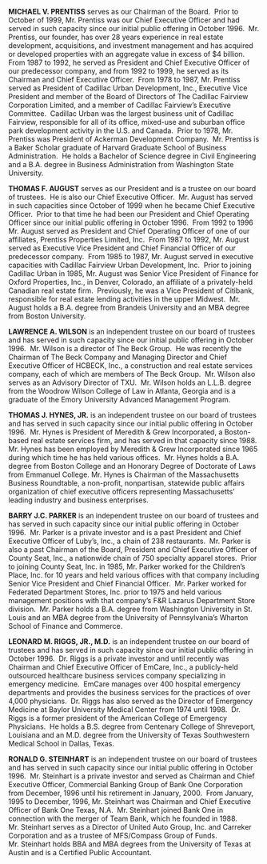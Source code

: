 **MICHAEL V. PRENTISS** serves as our Chairman of the Board.  Prior to
October of 1999, Mr. Prentiss was our Chief Executive Officer and had
served in such capacity since our initial public offering in October
1996.  Mr. Prentiss, our founder, has over 28 years experience in real
estate development, acquisitions, and investment management and has
acquired or developed properties with an aggregate value in excess of
$4 billion.  From 1987 to 1992, he served as President and Chief
Executive Officer of our predecessor company, and from 1992 to 1999,
he served as its Chairman and Chief Executive Officer.  From 1978 to
1987, Mr. Prentiss served as President of Cadillac Urban Development,
Inc., Executive Vice President and member of the Board of Directors of
The Cadillac Fairview Corporation Limited, and a member of Cadillac
Fairview’s Executive Committee.  Cadillac Urban was the largest
business unit of Cadillac Fairview, responsible for all of its office,
mixed-use and suburban office park development activity in the
U.S. and Canada.  Prior to 1978, Mr. Prentiss was President of
Ackerman Development Company.  Mr. Prentiss is a Baker Scholar
graduate of Harvard Graduate School of Business Administration.  He
holds a Bachelor of Science degree in Civil Engineering and a
B.A. degree in Business Administration from Washington State
University.

**THOMAS F. AUGUST** serves as our President and is a trustee on our
board of trustees.  He is also our Chief Executive Officer.  Mr. August
has served in such capacities since October of 1999 when he became Chief
Executive Officer.  Prior to that time he had been our President and
Chief Operating Officer since our initial public offering in October
1996.  From 1992 to 1996 Mr. August served as President and Chief
Operating Officer of one of our affiliates, Prentiss Properties Limited,
Inc.  From 1987 to 1992, Mr. August served as Executive Vice President
and Chief Financial Officer of our predecessor company.  From 1985 to
1987, Mr. August served in executive capacities with Cadillac Fairview
Urban Development, Inc.  Prior to joining Cadillac Urban in 1985, Mr.
August was Senior Vice President of Finance for Oxford Properties, Inc.,
in Denver, Colorado, an affiliate of a privately-held Canadian real
estate firm.  Previously, he was a Vice President of Citibank,
responsible for real estate lending activities in the upper Midwest. 
Mr. August holds a B.A. degree from Brandeis University and an MBA
degree from Boston University.

**LAWRENCE A. WILSON** is an independent trustee on our board of
trustees and has served in such capacity since our initial public
offering in October 1996.  Mr. Wilson is a director of The Beck Group. 
He was recently the Chairman of The Beck Company and Managing Director
and Chief Executive Officer of HCBECK, Inc., a construction and real
estate services company, each of which are members of The Beck Group. 
Mr. Wilson also serves as an Advisory Director of TXU.  Mr. Wilson holds
an L.L.B. degree from the Woodrow Wilson College of Law in Atlanta,
Georgia and is a graduate of the Emory University Advanced Management
Program.

**THOMAS J. HYNES, JR.** is an independent trustee on our board of
trustees and has served in such capacity since our initial public
offering in October 1996.  Mr. Hynes is President of Meredith & Grew
Incorporated, a Boston-based real estate services firm, and has served
in that capacity since 1988.  Mr. Hynes has been employed by Meredith
& Grew Incorporated since 1965 during which time he has held various
offices.  Mr. Hynes holds a B.A. degree from Boston College and an
Honorary Degree of Doctorate of Laws from Emmanuel College. Mr. Hynes
is Chairman of the Massachusetts Business Roundtable, a non-profit,
nonpartisan, statewide public affairs organization of chief executive
officers representing Massachusetts’ leading industry and business
enterprises.

**BARRY J.C. PARKER** is an independent trustee on our board of trustees
and has served in such capacity since our initial public offering in
October 1996.  Mr. Parker is a private investor and is a past President
and Chief Executive Officer of Luby’s, Inc., a chain of 238
restaurants.  Mr. Parker is also a past Chairman of the Board, President
and Chief Executive Officer of County Seat, Inc., a nationwide chain of
750 specialty apparel stores.  Prior to joining County Seat, Inc. in
1985, Mr. Parker worked for the Children’s Place, Inc. for 10 years and
held various offices with that company including Senior Vice President
and Chief Financial Officer.  Mr. Parker worked for Federated Department
Stores, Inc. prior to 1975 and held various management positions with
that company’s F&R Lazarus Department Store division.  Mr. Parker holds
a B.A. degree from Washington University in St. Louis and an MBA degree
from the University of Pennsylvania’s Wharton School of Finance and
Commerce.

**LEONARD M. RIGGS, JR., M.D.** is an independent trustee on our board
of trustees and has served in such capacity since our initial public
offering in October 1996.  Dr. Riggs is a private investor and until
recently was Chairman and Chief Executive Officer of EmCare, Inc., a
publicly-held outsourced healthcare business services company
specializing in emergency medicine.  EmCare manages over 400 hospital
emergency departments and provides the business services for the
practices of over 4,000 physicians.  Dr. Riggs has also served as the
Director of Emergency Medicine at Baylor University Medical Center from
1974 until 1998.  Dr. Riggs is a former president of the American
College of Emergency Physicians.  He holds a B.S. degree from Centenary
College of Shreveport, Louisiana and an M.D. degree from the University
of Texas Southwestern Medical School in Dallas, Texas.

**RONALD G. STEINHART** is an independent trustee on our board of
trustees and has served in such capacity since our initial public
offering in October 1996.  Mr. Steinhart is a private investor and
served as Chairman and Chief Executive Officer, Commercial Banking Group
of Bank One Corporation from December, 1996 until his retirement in
January, 2000.  From January, 1995 to December, 1996, Mr. Steinhart was
Chairman and Chief Executive Officer of Bank One Texas, N.A. 
Mr. Steinhart joined Bank One in connection with the merger of Team
Bank, which he founded in 1988.  Mr. Steinhart serves as a Director of
United Auto Group, Inc. and Carreker Corporation and as a trustee of
MFS/Compass Group of Funds.  Mr. Steinhart holds BBA and MBA degrees
from the University of Texas at Austin and is a Certified Public
Accountant. 
